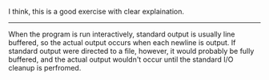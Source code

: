 I think, this is a good exercise with clear explaination.

------

When the program is run interactively, standard output is usually line buffered,
so the actual output occurs when each newline is output. If standard output were
directed to a file, however, it would probably be fully buffered, and the actual
output wouldn't occur until the standard I/O cleanup is perfromed.

